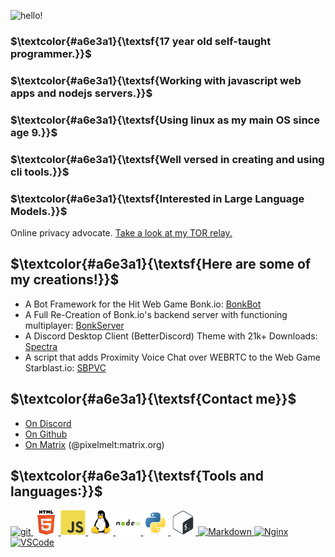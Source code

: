 ![hello!](https://via.placeholder.com/1000x250/181825/a6e3a1?text=Hi,%20I%27m%20PixelMelt%0AI%27m%20a%20Creator&font=roboto)

### $\textcolor{#a6e3a1}{\textsf{17 year old self-taught programmer.}}$
### $\textcolor{#a6e3a1}{\textsf{Working with javascript web apps and nodejs servers.}}$
### $\textcolor{#a6e3a1}{\textsf{Using linux as my main OS since age 9.}}$
### $\textcolor{#a6e3a1}{\textsf{Well versed in creating and using cli tools.}}$
### $\textcolor{#a6e3a1}{\textsf{Interested in Large Language Models.}}$
Online privacy advocate. [Take a look at my TOR relay.](https://metrics.torproject.org/rs.html#details/7FB70F5D870CF5F19E12F33F7CFF6735354F6B4E)
## $\textcolor{#a6e3a1}{\textsf{Here are some of my creations!}}$


- A Bot Framework for the Hit Web Game Bonk.io: [BonkBot](https://github.com/PixelMelt/BonkBot)
- A Full Re-Creation of Bonk.io's backend server with functioning multiplayer: [BonkServer](https://github.com/PixelMelt/bonk-server)
- A Discord Desktop Client (BetterDiscord) Theme with 21k+ Downloads: [Spectra](https://github.com/PixelMelt/Spectra)
- A script that adds Proximity Voice Chat over WEBRTC to the Web Game Starblast.io: [SBPVC](https://github.com/PixelMelt/starblast-proximity-voice-chat)

## $\textcolor{#a6e3a1}{\textsf{Contact me}}$
- [On Discord](https://discords.com/bio/p/pix)
- [On Github](https://github.com/PixelMelt)
- [On Matrix](https://matrix.org) (@pixelmelt:matrix.org)

## $\textcolor{#a6e3a1}{\textsf{Tools and languages:}}$
<a href="https://git-scm.com/" target="_blank" rel="noreferrer">
  <img src="https://www.vectorlogo.zone/logos/git-scm/git-scm-icon.svg" alt="git" width="40" height="40" />
</a>
<a href="https://www.w3.org/html/" target="_blank" rel="noreferrer">
  <img src="https://raw.githubusercontent.com/devicons/devicon/master/icons/html5/html5-original-wordmark.svg" alt="html5" width="40" height="40" />
</a>
<a href="https://developer.mozilla.org/en-US/docs/Web/JavaScript" target="_blank" rel="noreferrer">
  <img src="https://raw.githubusercontent.com/devicons/devicon/master/icons/javascript/javascript-original.svg" alt="javascript" width="40" height="40" />
</a>
<a href="https://www.linux.org/" target="_blank" rel="noreferrer">
  <img src="https://raw.githubusercontent.com/devicons/devicon/master/icons/linux/linux-original.svg" alt="linux" width="40" height="40" />
</a>
<a href="https://nodejs.org" target="_blank" rel="noreferrer">
  <img src="https://raw.githubusercontent.com/devicons/devicon/master/icons/nodejs/nodejs-original-wordmark.svg" alt="nodejs" width="40" height="40" />
</a>
<a href="https://www.python.org" target="_blank" rel="noreferrer">
  <img src="https://raw.githubusercontent.com/devicons/devicon/master/icons/python/python-original.svg" alt="python" width="40" height="40" />
</a>
<a href="https://www.python.org" target="_blank" rel="noreferrer">
  <img src="https://raw.githubusercontent.com/devicons/devicon/master/icons/bash/bash-original.svg" alt="Bash" width="40" height="40" />
</a>
<a href="https://www.markdownguide.org/" target="_blank" rel="noreferrer">
  <img src="https://cdn.jsdelivr.net/gh/devicons/devicon/icons/markdown/markdown-original.svg" alt="Markdown" width="40" height="40"  />
</a>
<a href="https://www.nginx.com/" target="_blank" rel="noreferrer">
  <img src="https://cdn.jsdelivr.net/gh/devicons/devicon/icons/nginx/nginx-original.svg" alt="Nginx" width="40" height="40"  />
</a>
<a href="https://code.visualstudio.com/" target="_blank" rel="noreferrer">
  <img src="https://cdn.jsdelivr.net/gh/devicons/devicon/icons/vscode/vscode-original.svg" alt="VSCode" width="40" height="40"  />
</a>
